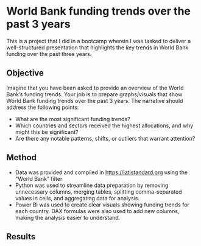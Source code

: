# World Bank funding trends over the past 3 years
This is a project that I did in a bootcamp wherein I was tasked to deliver a well-structured presentation that highlights the key trends in World Bank funding over the past three years.
## Objective
Imagine that you have been asked to provide an overview of the World Bank’s funding trends. Your job is to prepare graphs/visuals that show World Bank funding trends over the past 3 years. The narrative should address the following points:
* What are the most significant funding trends?
* Which countries and sectors received the highest allocations, and why might this be significant?
* Are there any notable patterns, shifts, or outliers that warrant attention?
## Method
* Data was provided and compiled in https://iatistandard.org using the "World Bank" filter
* Python was used to streamline data preparation by removing unnecessary columns, merging tables, splitting comma-separated values in cells, and aggregating data for analysis.
* Power BI was used to create clear visuals showing funding trends for each country. DAX formulas were also used to add new columns, making the analysis easier to understand.
## Results
